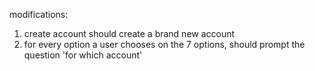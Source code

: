 modifications:

1. create account should create a brand new account
2. for every option a user chooses on the 7 options, should prompt the question 'for which account'
